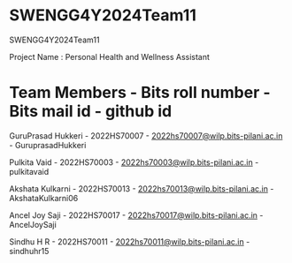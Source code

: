 # SWENGG4Y2024Team11
SWENGG4Y2024Team11

Project Name : Personal Health and Wellness Assistant


# Team Members - Bits roll number - Bits mail id - github id
GuruPrasad Hukkeri - 2022HS70007 - 2022hs70007@wilp.bits-pilani.ac.in - GuruprasadHukkeri

Pulkita Vaid - 2022HS70003 - 2022hs70003@wilp.bits-pilani.ac.in - pulkitavaid

Akshata Kulkarni - 2022HS70013 - 2022hs70013@wilp.bits-pilani.ac.in - AkshataKulkarni06

Ancel Joy Saji - 2022HS70017 - 2022hs70017@wilp.bits-pilani.ac.in - AncelJoySaji

Sindhu H R - 2022HS70011 - 2022hs70011@wilp.bits-pilani.ac.in - sindhuhr15


